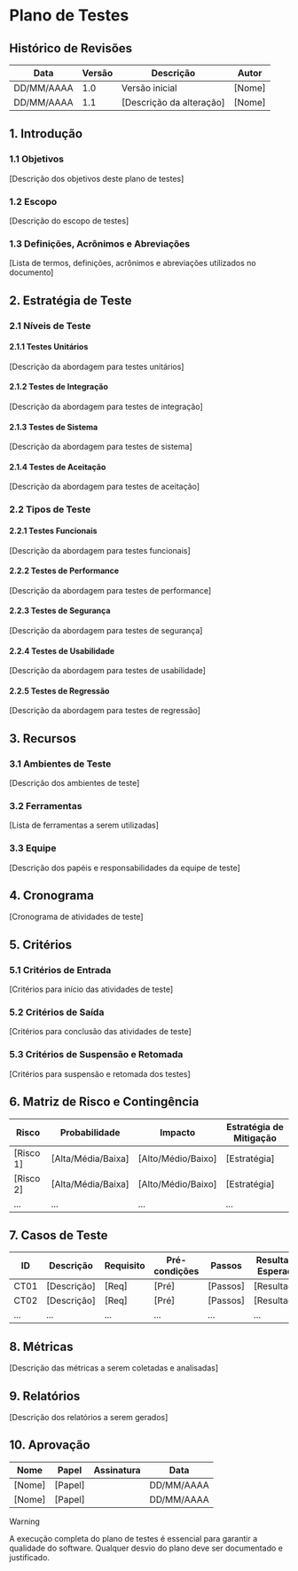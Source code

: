 # Plano de Testes

## Histórico de Revisões

| Data       | Versão | Descrição                | Autor  |
| ---------- | ------ | ------------------------ | ------ |
| DD/MM/AAAA | 1.0    | Versão inicial           | [Nome] |
| DD/MM/AAAA | 1.1    | [Descrição da alteração] | [Nome] |

## 1. Introdução

### 1.1 Objetivos

[Descrição dos objetivos deste plano de testes]

### 1.2 Escopo

[Descrição do escopo de testes]

### 1.3 Definições, Acrônimos e Abreviações

[Lista de termos, definições, acrônimos e abreviações utilizados no documento]

## 2. Estratégia de Teste

### 2.1 Níveis de Teste

#### 2.1.1 Testes Unitários

[Descrição da abordagem para testes unitários]

#### 2.1.2 Testes de Integração

[Descrição da abordagem para testes de integração]

#### 2.1.3 Testes de Sistema

[Descrição da abordagem para testes de sistema]

#### 2.1.4 Testes de Aceitação

[Descrição da abordagem para testes de aceitação]

### 2.2 Tipos de Teste

#### 2.2.1 Testes Funcionais

[Descrição da abordagem para testes funcionais]

#### 2.2.2 Testes de Performance

[Descrição da abordagem para testes de performance]

#### 2.2.3 Testes de Segurança

[Descrição da abordagem para testes de segurança]

#### 2.2.4 Testes de Usabilidade

[Descrição da abordagem para testes de usabilidade]

#### 2.2.5 Testes de Regressão

[Descrição da abordagem para testes de regressão]

## 3. Recursos

### 3.1 Ambientes de Teste

[Descrição dos ambientes de teste]

### 3.2 Ferramentas

[Lista de ferramentas a serem utilizadas]

### 3.3 Equipe

[Descrição dos papéis e responsabilidades da equipe de teste]

## 4. Cronograma

[Cronograma de atividades de teste]

## 5. Critérios

### 5.1 Critérios de Entrada

[Critérios para início das atividades de teste]

### 5.2 Critérios de Saída

[Critérios para conclusão das atividades de teste]

### 5.3 Critérios de Suspensão e Retomada

[Critérios para suspensão e retomada dos testes]

## 6. Matriz de Risco e Contingência

| Risco     | Probabilidade      | Impacto            | Estratégia de Mitigação |
| --------- | ------------------ | ------------------ | ----------------------- |
| [Risco 1] | [Alta/Média/Baixa] | [Alto/Médio/Baixo] | [Estratégia]            |
| [Risco 2] | [Alta/Média/Baixa] | [Alto/Médio/Baixo] | [Estratégia]            |
| ...       | ...                | ...                | ...                     |

## 7. Casos de Teste

| ID   | Descrição   | Requisito | Pré-condições | Passos   | Resultado Esperado | Prioridade         |
| ---- | ----------- | --------- | ------------- | -------- | ------------------ | ------------------ |
| CT01 | [Descrição] | [Req]     | [Pré]         | [Passos] | [Resultado]        | [Alta/Média/Baixa] |
| CT02 | [Descrição] | [Req]     | [Pré]         | [Passos] | [Resultado]        | [Alta/Média/Baixa] |
| ...  | ...         | ...       | ...           | ...      | ...                | ...                |

## 8. Métricas

[Descrição das métricas a serem coletadas e analisadas]

## 9. Relatórios

[Descrição dos relatórios a serem gerados]

## 10. Aprovação

| Nome   | Papel   | Assinatura | Data       |
| ------ | ------- | ---------- | ---------- |
| [Nome] | [Papel] |            | DD/MM/AAAA |
| [Nome] | [Papel] |            | DD/MM/AAAA |

>[!WARNING]
>A execução completa do plano de testes é essencial para garantir a qualidade do software. Qualquer desvio do plano deve ser documentado e justificado.

